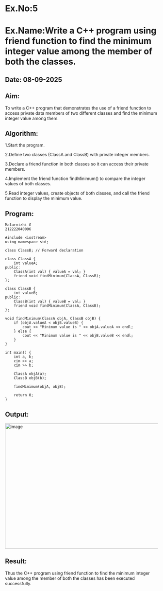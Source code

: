 # Ex.No:5
# Ex.Name:Write a C++ program using friend function to find the minimum integer value  among the member of both the classes.
## Date: 08-09-2025
## Aim:
To write a C++ program that demonstrates the use of a friend function to access private data members of two different classes and find the minimum integer value among them.
## Algorithm:
1.Start the program.

2.Define two classes (ClassA and ClassB) with private integer members.

3.Declare a friend function in both classes so it can access their private members.

4.Implement the friend function findMinimum() to compare the integer values of both classes.

5.Read integer values, create objects of both classes, and call the friend function to display the minimum value.




## Program:
```
Malarvizhi G
212222040096
```
```
#include <iostream>
using namespace std;

class ClassB; // Forward declaration

class ClassA {
    int valueA;
public:
    ClassA(int val) { valueA = val; }
    friend void findMinimum(ClassA, ClassB);
};

class ClassB {
    int valueB;
public:
    ClassB(int val) { valueB = val; }
    friend void findMinimum(ClassA, ClassB);
};

void findMinimum(ClassA objA, ClassB objB) {
    if (objA.valueA < objB.valueB) {
        cout << "Minimum value is " << objA.valueA << endl;
    } else {
        cout << "Minimum value is " << objB.valueB << endl;
    }
}

int main() {
    int a, b;
    cin >> a;
    cin >> b;
    
    ClassA objA(a);
    ClassB objB(b);
    
    findMinimum(objA, objB);
    
    return 0;
}

```


## Output:
<img width="1176" height="412" alt="image" src="https://github.com/user-attachments/assets/b2e777f0-52b8-4730-856f-0706c2b39f96" />



## Result:
Thus the C++ program using friend function to find the minimum integer value  among the member of both the classes has been executed successfully.
